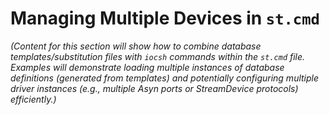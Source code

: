 # Managing Multiple Devices in `st.cmd`

*(Content for this section will show how to combine database templates/substitution files with `iocsh` commands within the `st.cmd` file. Examples will demonstrate loading multiple instances of database definitions (generated from templates) and potentially configuring multiple driver instances (e.g., multiple Asyn ports or StreamDevice protocols) efficiently.)*
